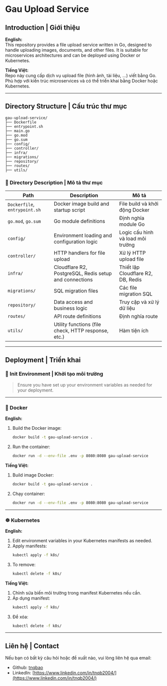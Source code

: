 # Gau Upload Service

## Introduction | Giới thiệu

**English:**  
This repository provides a file upload service written in Go, designed to handle uploading images, documents, and other files. It is suitable for microservices architectures and can be deployed using Docker or Kubernetes.

**Tiếng Việt:**  
Repo này cung cấp dịch vụ upload file (hình ảnh, tài liệu, ...) viết bằng Go. Phù hợp với kiến trúc microservices và có thể triển khai bằng Docker hoặc Kubernetes.

---

## Directory Structure | Cấu trúc thư mục

```
gau-upload-service/
├── Dockerfile
├── entrypoint.sh
├── main.go
├── go.mod
├── go.sum
├── config/
├── controller/
├── infra/
├── migrations/
├── repository/
├── routes/
├── utils/
```

### 📑 Directory Description | Mô tả thư mục

| Path                          | Description                                             | Mô tả                                  |
|-------------------------------|---------------------------------------------------------|----------------------------------------|
| `Dockerfile`, `entrypoint.sh` | Docker image build and startup script                   | File build và khởi động Docker         |
| `go.mod`, `go.sum`            | Go module definitions                                   | Định nghĩa module Go                   |
| `config/`                     | Environment loading and configuration logic             | Logic cấu hình và load môi trường      |
| `controller/`                 | HTTP handlers for file upload                           | Xử lý HTTP upload file                 |
| `infra/`                      | Cloudflare R2, PostgreSQL, Redis setup and connections  | Thiết lập Cloudflare R2, DB, Redis     |
| `migrations/`                 | SQL migration files                                     | Các file migration SQL                 |
| `repository/`                 | Data access and business logic                          | Truy cập và xử lý dữ liệu              |
| `routes/`                     | API route definitions                                   | Định nghĩa route                       |
| `utils/`                      | Utility functions (file check, HTTP response, etc.)     | Hàm tiện ích                           |

---

## Deployment | Triển khai

### 🧪 Init Environment | Khởi tạo môi trường

> Ensure you have set up your environment variables as needed for your deployment.

---

### 🐳 Docker

**English:**
1. Build the Docker image:
   ```bash
   docker build -t gau-upload-service .
   ```
2. Run the container:
   ```bash
   docker run -d --env-file .env -p 8080:8080 gau-upload-service
   ```

**Tiếng Việt:**
1. Build image Docker:
   ```bash
   docker build -t gau-upload-service .
   ```
2. Chạy container:
   ```bash
   docker run -d --env-file .env -p 8080:8080 gau-upload-service
   ```

---

### ☸ Kubernetes

**English:**
1. Edit environment variables in your Kubernetes manifests as needed.
2. Apply manifests:
   ```bash
   kubectl apply -f k8s/
   ```
3. To remove:
   ```bash
   kubectl delete -f k8s/
   ```

**Tiếng Việt:**
1. Chỉnh sửa biến môi trường trong manifest Kubernetes nếu cần.
2. Áp dụng manifest:
   ```bash
   kubectl apply -f k8s/
   ```
3. Để xóa:
   ```bash
   kubectl delete -f k8s/
   ```

---

## Liên hệ | Contact

Nếu bạn có bất kỳ câu hỏi hoặc đề xuất nào, vui lòng liên hệ qua email:

* Github: [tnqbao](https://github.com/tnqbao)
* LinkedIn: [https://www.linkedin.com/in/tnqb2004/](https://www.linkedin.com/in/tnqb2004/)

